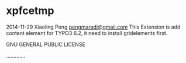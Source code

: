 xpfcetmp
========

2014-11-29 Xiaoling Peng <pengmaradi@gmail.com>
This Extension is add content element for TYPO3 6.2, it need to install gridelements first.

GNU GENERAL PUBLIC LICENSE

.............